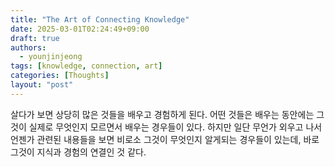```yaml
---
title: "The Art of Connecting Knowledge"
date: 2025-03-01T02:24:49+09:00
draft: true
authors:
  - younjinjeong
tags: [knowledge, connection, art]
categories: [Thoughts]
layout: "post"
---
```


살다가 보면 상당히 많은 것들을 배우고 경험하게 된다. 어떤 것들은 배우는 동안에는 그것이 실제로 무엇인지 모르면서 배우는 경우들이 있다. 하지만 일단 무언가 외우고 나서 언젠가 관련된 내용들을 보면  비로소 그것이 무엇인지 알게되는 경우들이 있는데, 바로 그것이 지식과 경험의 연결인 것 같다. 

